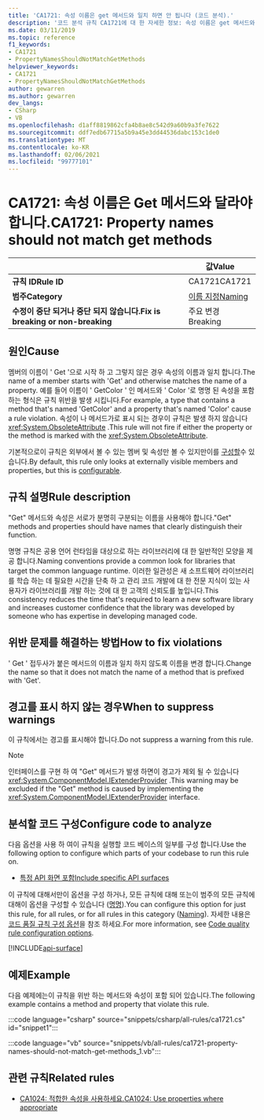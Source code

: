 ```yaml
---
title: 'CA1721: 속성 이름은 get 메서드와 일치 하면 안 됩니다 (코드 분석).'
description: '코드 분석 규칙 CA1721에 대 한 자세한 정보: 속성 이름은 get 메서드와 일치 하면 안 됩니다.'
ms.date: 03/11/2019
ms.topic: reference
f1_keywords:
- CA1721
- PropertyNamesShouldNotMatchGetMethods
helpviewer_keywords:
- CA1721
- PropertyNamesShouldNotMatchGetMethods
author: gewarren
ms.author: gewarren
dev_langs:
- CSharp
- VB
ms.openlocfilehash: d1aff8819862cfa4b8ae8c542d9a60b9a3fe7622
ms.sourcegitcommit: ddf7edb67715a5b9a45e3dd44536dabc153c1de0
ms.translationtype: MT
ms.contentlocale: ko-KR
ms.lasthandoff: 02/06/2021
ms.locfileid: "99777101"
---
```

# <a name="ca1721-property-names-should-not-match-get-methods"></a><span data-ttu-id="5ef4a-103">CA1721: 속성 이름은 Get 메서드와 달라야 합니다.</span><span class="sxs-lookup"><span data-stu-id="5ef4a-103">CA1721: Property names should not match get methods</span></span>

| | <span data-ttu-id="5ef4a-104">값</span><span class="sxs-lookup"><span data-stu-id="5ef4a-104">Value</span></span> |
|-|-|
| <span data-ttu-id="5ef4a-105">**규칙 ID**</span><span class="sxs-lookup"><span data-stu-id="5ef4a-105">**Rule ID**</span></span> |<span data-ttu-id="5ef4a-106">CA1721</span><span class="sxs-lookup"><span data-stu-id="5ef4a-106">CA1721</span></span>|
| <span data-ttu-id="5ef4a-107">**범주**</span><span class="sxs-lookup"><span data-stu-id="5ef4a-107">**Category**</span></span> |[<span data-ttu-id="5ef4a-108">이름 지정</span><span class="sxs-lookup"><span data-stu-id="5ef4a-108">Naming</span></span>](naming-warnings.md)|
| <span data-ttu-id="5ef4a-109">**수정이 중단 되거나 중단 되지 않습니다.**</span><span class="sxs-lookup"><span data-stu-id="5ef4a-109">**Fix is breaking or non-breaking**</span></span> |<span data-ttu-id="5ef4a-110">주요 변경</span><span class="sxs-lookup"><span data-stu-id="5ef4a-110">Breaking</span></span>|

## <a name="cause"></a><span data-ttu-id="5ef4a-111">원인</span><span class="sxs-lookup"><span data-stu-id="5ef4a-111">Cause</span></span>

<span data-ttu-id="5ef4a-112">멤버의 이름이 ' Get '으로 시작 하 고 그렇지 않은 경우 속성의 이름과 일치 합니다.</span><span class="sxs-lookup"><span data-stu-id="5ef4a-112">The name of a member starts with 'Get' and otherwise matches the name of a property.</span></span> <span data-ttu-id="5ef4a-113">예를 들어 이름이 ' GetColor ' 인 메서드와 ' Color '로 명명 된 속성을 포함 하는 형식은 규칙 위반을 발생 시킵니다.</span><span class="sxs-lookup"><span data-stu-id="5ef4a-113">For example, a type that contains a method that's named 'GetColor' and a property that's named 'Color' cause a rule violation.</span></span>
<span data-ttu-id="5ef4a-114">속성이 나 메서드가로 표시 되는 경우이 규칙은 발생 하지 않습니다 <xref:System.ObsoleteAttribute> .</span><span class="sxs-lookup"><span data-stu-id="5ef4a-114">This rule will not fire if either the property or the method is marked with the <xref:System.ObsoleteAttribute>.</span></span>

<span data-ttu-id="5ef4a-115">기본적으로이 규칙은 외부에서 볼 수 있는 멤버 및 속성만 볼 수 있지만이를 [구성할](#configure-code-to-analyze)수 있습니다.</span><span class="sxs-lookup"><span data-stu-id="5ef4a-115">By default, this rule only looks at externally visible members and properties, but this is [configurable](#configure-code-to-analyze).</span></span>

## <a name="rule-description"></a><span data-ttu-id="5ef4a-116">규칙 설명</span><span class="sxs-lookup"><span data-stu-id="5ef4a-116">Rule description</span></span>

<span data-ttu-id="5ef4a-117">"Get" 메서드와 속성은 서로가 분명히 구분되는 이름을 사용해야 합니다.</span><span class="sxs-lookup"><span data-stu-id="5ef4a-117">"Get" methods and properties should have names that clearly distinguish their function.</span></span>

<span data-ttu-id="5ef4a-118">명명 규칙은 공용 언어 런타임을 대상으로 하는 라이브러리에 대 한 일반적인 모양을 제공 합니다.</span><span class="sxs-lookup"><span data-stu-id="5ef4a-118">Naming conventions provide a common look for libraries that target the common language runtime.</span></span> <span data-ttu-id="5ef4a-119">이러한 일관성은 새 소프트웨어 라이브러리를 학습 하는 데 필요한 시간을 단축 하 고 관리 코드 개발에 대 한 전문 지식이 있는 사용자가 라이브러리를 개발 하는 것에 대 한 고객의 신뢰도를 높입니다.</span><span class="sxs-lookup"><span data-stu-id="5ef4a-119">This consistency reduces the time that's required to learn a new software library and increases customer confidence that the library was developed by someone who has expertise in developing managed code.</span></span>

## <a name="how-to-fix-violations"></a><span data-ttu-id="5ef4a-120">위반 문제를 해결하는 방법</span><span class="sxs-lookup"><span data-stu-id="5ef4a-120">How to fix violations</span></span>

<span data-ttu-id="5ef4a-121">' Get ' 접두사가 붙은 메서드의 이름과 일치 하지 않도록 이름을 변경 합니다.</span><span class="sxs-lookup"><span data-stu-id="5ef4a-121">Change the name so that it does not match the name of a method that is prefixed with 'Get'.</span></span>

## <a name="when-to-suppress-warnings"></a><span data-ttu-id="5ef4a-122">경고를 표시 하지 않는 경우</span><span class="sxs-lookup"><span data-stu-id="5ef4a-122">When to suppress warnings</span></span>

<span data-ttu-id="5ef4a-123">이 규칙에서는 경고를 표시해야 합니다.</span><span class="sxs-lookup"><span data-stu-id="5ef4a-123">Do not suppress a warning from this rule.</span></span>

> [!NOTE]
> <span data-ttu-id="5ef4a-124">인터페이스를 구현 하 여 "Get" 메서드가 발생 하면이 경고가 제외 될 수 있습니다 <xref:System.ComponentModel.IExtenderProvider> .</span><span class="sxs-lookup"><span data-stu-id="5ef4a-124">This warning may be excluded if the "Get" method is caused by implementing the <xref:System.ComponentModel.IExtenderProvider> interface.</span></span>

## <a name="configure-code-to-analyze"></a><span data-ttu-id="5ef4a-125">분석할 코드 구성</span><span class="sxs-lookup"><span data-stu-id="5ef4a-125">Configure code to analyze</span></span>

<span data-ttu-id="5ef4a-126">다음 옵션을 사용 하 여이 규칙을 실행할 코드 베이스의 일부를 구성 합니다.</span><span class="sxs-lookup"><span data-stu-id="5ef4a-126">Use the following option to configure which parts of your codebase to run this rule on.</span></span>

- [<span data-ttu-id="5ef4a-127">특정 API 화면 포함</span><span class="sxs-lookup"><span data-stu-id="5ef4a-127">Include specific API surfaces</span></span>](#include-specific-api-surfaces)

<span data-ttu-id="5ef4a-128">이 규칙에 대해서만이 옵션을 구성 하거나, 모든 규칙에 대해 또는이 범주의 모든 규칙에 대해이 옵션을 구성할 수 있습니다 ([명명](naming-warnings.md)).</span><span class="sxs-lookup"><span data-stu-id="5ef4a-128">You can configure this option for just this rule, for all rules, or for all rules in this category ([Naming](naming-warnings.md)).</span></span> <span data-ttu-id="5ef4a-129">자세한 내용은 [코드 품질 규칙 구성 옵션](../code-quality-rule-options.md)을 참조 하세요.</span><span class="sxs-lookup"><span data-stu-id="5ef4a-129">For more information, see [Code quality rule configuration options](../code-quality-rule-options.md).</span></span>

[!INCLUDE[api-surface](~/includes/code-analysis/api-surface.md)]

## <a name="example"></a><span data-ttu-id="5ef4a-130">예제</span><span class="sxs-lookup"><span data-stu-id="5ef4a-130">Example</span></span>

<span data-ttu-id="5ef4a-131">다음 예제에는이 규칙을 위반 하는 메서드와 속성이 포함 되어 있습니다.</span><span class="sxs-lookup"><span data-stu-id="5ef4a-131">The following example contains a method and property that violate this rule.</span></span>

:::code language="csharp" source="snippets/csharp/all-rules/ca1721.cs" id="snippet1":::

:::code language="vb" source="snippets/vb/all-rules/ca1721-property-names-should-not-match-get-methods_1.vb":::

## <a name="related-rules"></a><span data-ttu-id="5ef4a-132">관련 규칙</span><span class="sxs-lookup"><span data-stu-id="5ef4a-132">Related rules</span></span>

- [<span data-ttu-id="5ef4a-133">CA1024: 적합한 속성을 사용하세요.</span><span class="sxs-lookup"><span data-stu-id="5ef4a-133">CA1024: Use properties where appropriate</span></span>](ca1024.md)
